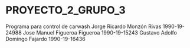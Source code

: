 # PROYECTO_2_GRUPO_3
 Programa para  control de  carwash
 Jorge Ricardo Monzón Rivas 1990-19-24988
 Jose Manuel Figueroa Figueroa 1990-19-15243
 Gustavo Adolfo Domingo Fajardo 1990-19-16436
